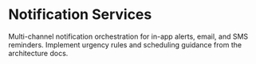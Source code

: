 # Notification Services

Multi-channel notification orchestration for in-app alerts, email, and SMS reminders. Implement urgency rules and scheduling guidance from the architecture docs.
